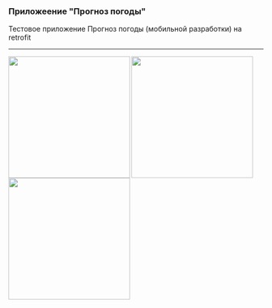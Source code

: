 ### Приложеение "Прогноз погоды"
Тестовое приложение Прогноз погоды (мобильной разработки) на retrofit

---

<img align="left" src="" width="240">
<img align="left" src="" width="240">
<img align="left" src="" width="240">
